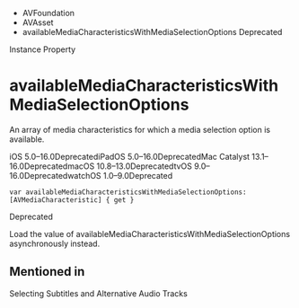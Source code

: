 

- AVFoundation
- AVAsset
-  availableMediaCharacteristicsWithMediaSelectionOptions Deprecated

Instance Property

# availableMediaCharacteristicsWithMediaSelectionOptions

An array of media characteristics for which a media selection option is available.

iOS 5.0–16.0DeprecatediPadOS 5.0–16.0DeprecatedMac Catalyst 13.1–16.0DeprecatedmacOS 10.8–13.0DeprecatedtvOS 9.0–16.0DeprecatedwatchOS 1.0–9.0Deprecated

``` source
var availableMediaCharacteristicsWithMediaSelectionOptions: [AVMediaCharacteristic] { get }
```

Deprecated

Load the value of availableMediaCharacteristicsWithMediaSelectionOptions asynchronously instead.

## Mentioned in 

Selecting Subtitles and Alternative Audio Tracks

